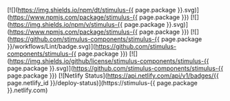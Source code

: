 [![](https://img.shields.io/npm/dt/stimulus-{{ page.package }}.svg)](https://www.npmjs.com/package/stimulus-{{ page.package }})
[![](https://img.shields.io/npm/v/stimulus-{{ page.package }}.svg)](https://www.npmjs.com/package/stimulus-{{ page.package }})
[![](https://github.com/stimulus-components/stimulus-{{ page.package }}/workflows/Lint/badge.svg)](https://github.com/stimulus-components/stimulus-{{ page.package }})
[![](https://img.shields.io/github/license/stimulus-components/stimulus-{{ page.package }}.svg)](https://github.com/stimulus-components/stimulus-{{ page.package }})
[![Netlify Status](https://api.netlify.com/api/v1/badges/{{ page.netlify_id }}/deploy-status)](https://stimulus-{{ page.package }}.netlify.com)

